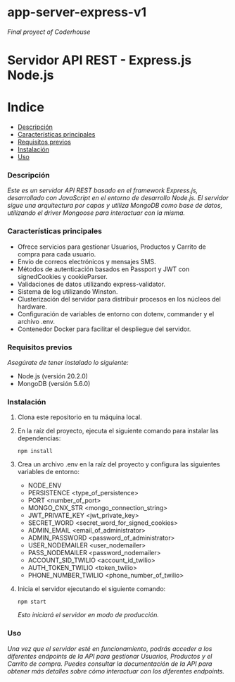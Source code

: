 # app-server-express-v1
_Final proyect of Coderhouse_

# Servidor API REST - Express.js Node.js

# Indice

- [Descripción](#descripción)
- [Características principales](#características-principales)
- [Requisitos previos](#requisitos-previos)
- [Instalación](#instalación)
- [Uso](#uso)

### Descripción
_Este es un servidor API REST basado en el framework Express.js, desarrollado con JavaScript en el entorno de desarrollo Node.js. El servidor sigue una arquitectura por capas y utiliza MongoDB como base de datos, utilizando el driver Mongoose para interactuar con la misma._

### Características principales

- Ofrece servicios para gestionar Usuarios, Productos y Carrito de compra para cada usuario.
- Envío de correos electrónicos y mensajes SMS.
- Métodos de autenticación basados en Passport y JWT con signedCookies y cookieParser.
- Validaciones de datos utilizando express-validator.
- Sistema de log utilizando Winston.
- Clusterización del servidor para distribuir procesos en los núcleos del hardware.
- Configuración de variables de entorno con dotenv, commander y el archivo .env.
- Contenedor Docker para facilitar el despliegue del servidor.

### Requisitos previos

_Asegúrate de tener instalado lo siguiente:_

- Node.js (versión 20.2.0)
- MongoDB (versión 5.6.0)

### Instalación

1. Clona este repositorio en tu máquina local.
2. En la raíz del proyecto, ejecuta el siguiente comando para instalar las dependencias:

   `npm install`

3. Crea un archivo .env en la raíz del proyecto y configura las siguientes variables de entorno:
   
    * NODE_ENV <environment>
    * PERSISTENCE <type_of_persistence>
    * PORT <number_of_port>
    * MONGO_CNX_STR <mongo_connection_string>
    * JWT_PRIVATE_KEY <jwt_private_key>
    * SECRET_WORD <secret_word_for_signed_cookies>
    * ADMIN_EMAIL <email_of_administrator>
    * ADMIN_PASSWORD <password_of_administrator>
    * USER_NODEMAILER <user_nodemailer>
    * PASS_NODEMAILER <password_nodemailer>
    * ACCOUNT_SID_TWILIO <account_id_twilio>
    * AUTH_TOKEN_TWILIO <token_twilio>
    * PHONE_NUMBER_TWILIO <phone_number_of_twilio>
  
5. Inicia el servidor ejecutando el siguiente comando:

   `npm start`

   _Esto iniciará el servidor en modo de producción._

### Uso

_Una vez que el servidor esté en funcionamiento, podrás acceder a los diferentes endpoints de la API para gestionar Usuarios, Productos y el Carrito de compra. Puedes consultar la documentación de la API para obtener más detalles sobre cómo interactuar con los diferentes endpoints._
